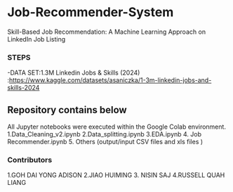 # Job-Recommender-System
Skill-Based Job Recommendation: A Machine Learning Approach on LinkedIn Job Listing 
### STEPS
-DATA SET:1.3M Linkedin Jobs & Skills (2024) :https://www.kaggle.com/datasets/asaniczka/1-3m-linkedin-jobs-and-skills-2024
 
Repository contains below 
----------------------
All Jupyter notebooks were executed within the Google Colab environment. 
 1.Data_Cleaning_v2.ipynb
2.Data_splitting.ipynb
3.EDA.ipynb
4. Job Recommender.ipynb
5. Others (output/input CSV files and xls files )


### Contributors
1.GOH DAI YONG ADISON 
2.JIAO HUIMING
3. NISIN SAJ
4.RUSSELL QUAH LIANG 

